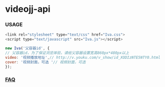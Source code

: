 # videojj-api

### USAGE
```js
<link rel="stylesheet" type="text/css" href="Iva.css">
<script type="text/javascript" src="Iva.js"></script>

new Iva('父容器id', {
// 父容器id，为了保证浏览体验，请给父容器设置宽高860px*480px以上
video: '视频播放地址',// http://v.youku.com/v_show/id_XODIzNTE5NTY0.html
cover: '视频封面，可选 '// 视频封面，可选
});

```

### [FAQ](http://doc.videojj.com)

